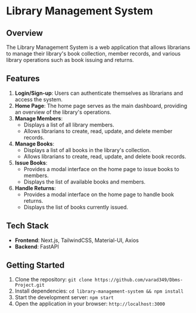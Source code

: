 # Library Management System

## Overview
The Library Management System is a web application that allows librarians to manage their library's book collection, member records, and various library operations such as book issuing and returns.

## Features

1. **Login/Sign-up**: Users can authenticate themselves as librarians and access the system.
2. **Home Page**: The home page serves as the main dashboard, providing an overview of the library's operations.
3. **Manage Members**:
   - Displays a list of all library members.
   - Allows librarians to create, read, update, and delete member records.
4. **Manage Books**:
   - Displays a list of all books in the library's collection.
   - Allows librarians to create, read, update, and delete book records.
5. **Issue Books**:
   - Provides a modal interface on the home page to issue books to members.
   - Displays the list of available books and members.
6. **Handle Returns**:
   - Provides a modal interface on the home page to handle book returns.
   - Displays the list of books currently issued.

## Tech Stack

- **Frontend**: Next.js, TailwindCSS, Material-UI, Axios
- **Backend**: FastAPI

## Getting Started

1. Clone the repository: `git clone https://github.com/varad349/Dbms-Project.git`
2. Install dependencies: `cd library-management-system && npm install`
3. Start the development server: `npm start`
4. Open the application in your browser: `http://localhost:3000`
